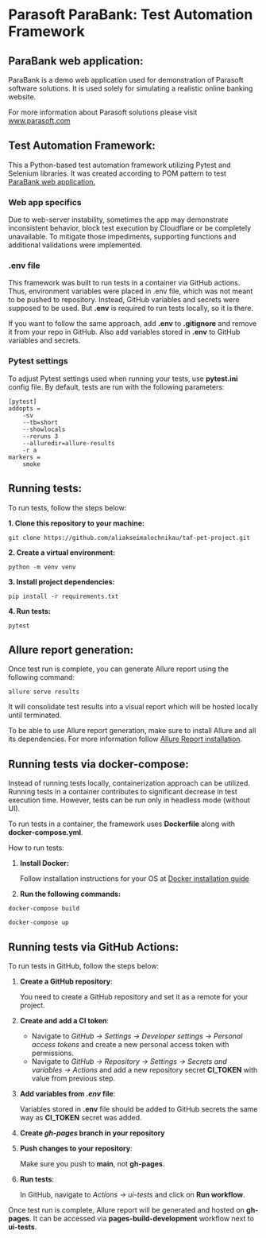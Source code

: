 # Parasoft ParaBank: Test Automation Framework
## ParaBank web application:

ParaBank is a demo web application used for demonstration of Parasoft software solutions.
It is used solely for simulating a realistic online banking website.

For more information about Parasoft solutions please visit www.parasoft.com 


## Test Automation Framework:

This a Python-based test automation framework utilizing Pytest and Selenium libraries.
It was created according to POM pattern to test [ParaBank web application.](https://parabank.parasoft.com/parabank/index.htm)

### Web app specifics

Due to web-server instability, sometimes the app may demonstrate inconsistent behavior, block test execution by Cloudflare or be completely unavailable.
To mitigate those impediments, supporting functions and additional validations were implemented.

### .env file

This framework was built to run tests in a container via GitHub actions. Thus, environment variables were placed in .env file, which was not meant to be pushed to repository.
Instead, GitHub variables and secrets were supposed to be used. But **.env** is required to run tests locally, so it is there.

If you want to follow the same approach, add **.env** to **.gitignore** and remove it from your repo in GitHub.
Also add variables stored in **.env** to GitHub variables and secrets.

### Pytest settings

To adjust Pytest settings used when running your tests, use **pytest.ini** config file.
By default, tests are run with the following parameters:
```
[pytest]
addopts =
    -sv
    --tb=short
    --showlocals
    --reruns 3
    --alluredir=allure-results
    -r a
markers =
    smoke
```

## Running tests:

To run tests, follow the steps below:

**1. Clone this repository to your machine:**
```
git clone https://github.com/aliakseimalochnikau/taf-pet-project.git
```

**2. Create a virtual environment:**
```
python -m venv venv
```

**3. Install project dependencies:**
```
pip install -r requirements.txt
```

**4. Run tests:**
```
pytest
```

## Allure report generation:

Once test run is complete, you can generate Allure report using the following command:
```
allure serve results
```
It will consolidate test results into a visual report which will be hosted locally until terminated.

To be able to use Allure report generation, make sure to install Allure and all its dependencies.
For more information follow [Allure Report installation](https://allurereport.org/docs/gettingstarted-installation/). 

## Running tests via docker-compose:

Instead of running tests locally, containerization approach can be utilized. Running tests in a container contributes to significant decrease in test execution time.
However, tests can be run only in headless mode (without UI).

To run tests in a container, the framework uses **Dockerfile** along with **docker-compose.yml**.

How to run tests:

1. **Install Docker:**

    Follow installation instructions for your OS at [Docker installation guide](https://docs.docker.com/desktop/install/windows-install/)


2. **Run the following commands:**
```
docker-compose build
```
```
docker-compose up
```

## Running tests via GitHub Actions:

To run tests in GitHub, follow the steps below:

1. **Create a GitHub repository**:

    You need to create a GitHub repository and set it as a remote for your project.


2. **Create and add a CI token**:
   
    - Navigate to *GitHub -> Settings -> Developer settings -> Personal access tokens* and create a new personal access token with permissions.
    - Navigate to *GitHub -> Repository -> Settings -> Secrets and variables -> Actions* and add a new repository secret **CI_TOKEN** with value from previous step.


3. **Add variables from *.env* file**:

    Variables stored in **.env** file should be added to GitHub secrets the same way as **CI_TOKEN** secret was added.


4. **Create *gh-pages* branch in your repository**


5. **Push changes to your repository**:

   Make sure you push to **main**, not **gh-pages**.


6. **Run tests**:

    In GitHub, navigate to *Actions -> ui-tests* and click on **Run workflow**.

Once test run is complete, Allure report will be generated and hosted on **gh-pages**.
It can be accessed via **pages-build-development** workflow next to **ui-tests**.
